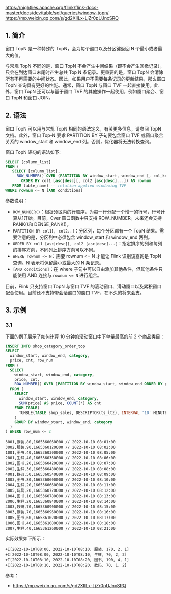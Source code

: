 https://nightlies.apache.org/flink/flink-docs-master/docs/dev/table/sql/queries/window-topn/
https://mp.weixin.qq.com/s/gd2XIlLx-LjZr0pUJnxSRQ

## 1. 简介

窗口 TopN 是一种特殊的 TopN，会为每个窗口以及分区键返回 N 个最小或者最大的值。

与常规 TopN 不同的是，窗口 TopN 不会产生中间结果（即不会产生回撤记录），只会在到达窗口末尾时产生总共 Top N 条记录。更重要的是，窗口 TopN 会清除所有不再需要的中间状态。因此，如果用户不需要每条记录的更新结果，那么窗口 TopN 查询具有更好的性能。通常，窗口 TopN 与窗口 TVF 一起直接使用。此外，窗口 TopN 还可以与基于窗口 TVF 的其他操作一起使用，例如窗口聚合、窗口 TopN 和窗口 JOIN。

## 2. 语法

窗口 TopN 可以用与常规 TopN 相同的语法定义，有关更多信息，请参阅 TopN 文档。此外，窗口 Top-N 要求 PARTITION BY 子句要包含窗口 TVF 或窗口聚合关系的 window_start 和 window_end 列。否则，优化器将无法转换查询。

窗口 TopN 语句的语法如下:
```sql
SELECT [column_list]
FROM (
   SELECT [column_list],
     ROW_NUMBER() OVER (PARTITION BY window_start, window_end [, col_key1...]
       ORDER BY col1 [asc|desc][, col2 [asc|desc]...]) AS rownum
   FROM table_name) -- relation applied windowing TVF
WHERE rownum <= N [AND conditions]
```
参数说明：
- `ROW_NUMBER()`：根据分区内的行顺序，为每一行分配一个惟一的行号，行号计算从1开始。目前，Over 窗口函数中只支持 ROW_NUMBER。未来还会支持 RANK()和 DENSE_RANK()。
- `PARTITION BY col1[, col2..]`：分区列，每个分区都有一个 TopN 结果。需要注意的是，分区列中必须包含 window_start 和 window_end 两列。
- `ORDER BY col1 [asc|desc][, col2 [asc|desc]...]`：指定排序的列和每列的排序方向，不同列上排序方向可以不同。
- `WHERE rownum <= N`：需要 rownum <= N 才能让 Flink 识别该查询是 TopN 查询。N 表示将保留最小或最大的 N 条记录。
- `[AND conditions]`：在 where 子句中可以自由添加其他条件，但其他条件只能使用 AND 连接与 `rownum <= N` 进行组合。

目前，Flink 只支持窗口 TopN 与窗口 TVF 的滚动窗口、滑动窗口以及累积窗口配合使用。目前还不支持带会话窗口的窗口 TVF，在不久的将来会支。

## 3. 示例

### 3.1

下面的例子展示了如何计算 10 分钟的滚动窗口中下单量最高的前 2 个商品类目：
```sql
INSERT INTO shop_category_order_top
SELECT
  window_start, window_end, category,
  price, cnt, row_num
FROM (
  SELECT
    window_start, window_end, category,
    price, cnt,
    ROW_NUMBER() OVER (PARTITION BY window_start, window_end ORDER BY price DESC) AS row_num
  FROM (
    SELECT
      window_start, window_end, category,
      SUM(price) AS price, COUNT(*) AS cnt
    FROM TABLE(
      TUMBLE(TABLE shop_sales, DESCRIPTOR(ts_ltz), INTERVAL '10' MINUTES)
    )
    GROUP BY window_start, window_end, category
  )
) WHERE row_num <= 2
```

```
3001,服装,80,1665360060000 // 2022-10-10 08:01:00
3002,服装,90,1665360120000 // 2022-10-10 08:02:00
1001,图书,40,1665360300000 // 2022-10-10 08:05:00
2001,生鲜,40,1665360360000 // 2022-10-10 08:06:00
1002,图书,20,1665360420000 // 2022-10-10 08:07:00
2002,生鲜,30,1665360480000 // 2022-10-10 08:08:00
4001,数码,50,1665360540000 // 2022-10-10 08:09:00
1003,图书,80,1665360600000 // 2022-10-10 08:10:00
2004,生鲜,20,1665360660000 // 2022-10-10 08:11:00
5005,玩具,20,1665360720000 // 2022-10-10 08:12:00
1004,图书,10,1665360780000 // 2022-10-10 08:13:00
2006,生鲜,20,1665360840000 // 2022-10-10 08:14:00
4003,数码,70,1665360900000 // 2022-10-10 08:15:00
3003,服装,70,1665360960000 // 2022-10-10 08:16:00
1005,图书,60,1665361020000 // 2022-10-10 08:17:00
1006,图书,40,1665361080000 // 2022-10-10 08:18:00
2007,生鲜,40,1665361260000 // 2022-10-10 08:21:00
```
实际效果如下所示：
```
+I[2022-10-10T08:00, 2022-10-10T08:10, 服装, 170, 2, 1]
+I[2022-10-10T08:00, 2022-10-10T08:10, 生鲜, 70, 2, 2]
+I[2022-10-10T08:10, 2022-10-10T08:20, 图书, 190, 4, 1]
+I[2022-10-10T08:10, 2022-10-10T08:20, 数码, 70, 1, 2]
```




参考：
- https://mp.weixin.qq.com/s/gd2XIlLx-LjZr0pUJnxSRQ
